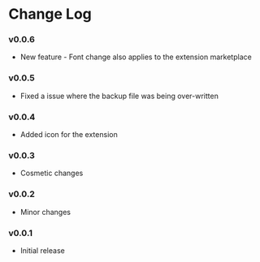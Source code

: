 # Change Log

### v0.0.6
- New feature - Font change also applies to the extension marketplace

### v0.0.5
- Fixed a issue where the backup file was being over-written

### v0.0.4
- Added icon for the extension

### v0.0.3
- Cosmetic changes

### v0.0.2
- Minor changes

### v0.0.1
- Initial release


